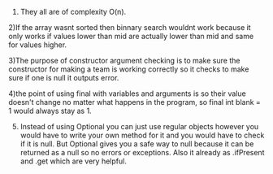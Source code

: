 1) They all are of complexity O(n).

2)If the array wasnt sorted then binnary search wouldnt work because it only works if values lower than mid are actually lower than mid and same for values higher.

3)The purpose of constructor argument checking is to make sure the constructor for making a team is working correctly so it checks to make sure if one is null it outputs error.

4)the point of using final with variables and arguments is so their value doesn't change no matter what happens in the program, so final int blank = 1 would always stay as 1.

5) Instead of using Optional you can just use regular objects however you would have to write your own method for it and you would have to check if it is null. But Optional gives you a safe way to null because it can be returned as a null so no errors or exceptions. Also it already as .ifPresent and .get which are very helpful.
